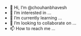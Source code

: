
- 👋 Hi, I’m @chouhanbhavesh
- 👀 I’m interested in ...
- 🌱 I’m currently learning ...
- 💞️ I’m looking to collaborate on ...
- 📫 How to reach me ...

<!---
chouhanbhavesh/chouhanbhavesh is a ✨ special ✨ repository because its `README.md` (this file) appears on your GitHub profile.
You can click the Preview link to take a look at your changes.
--->
